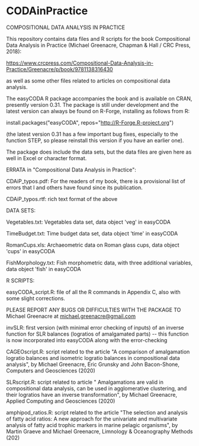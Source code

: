 # CODAinPractice
COMPOSITIONAL DATA ANALYSIS IN PRACTICE

This repository contains data files and R scripts for the book Compositional Data Analysis in Practice (Michael Greenacre, Chapman & Hall / CRC Press, 2018):

  https://www.crcpress.com/Compositional-Data-Analysis-in-Practice/Greenacre/p/book/9781138316430

as well as some other files related to articles on compositional data analysis.

The easyCODA R package accompanies the book and is available on CRAN, presently version 0.31.
The package is still under development and the latest version can always be found on R-Forge, installing as follows from R:

  install.packages("easyCODA", repos="http://R-Forge.R-project.org")

(the latest version 0.31 has a few important bug fixes, especially to the function STEP, so please reinstall this version if you have an earlier one).

The package does include the data sets, but the data files are given here as well in Excel or character format.


ERRATA in "Compositional Data Analysis in Practice":

CDAiP_typos.pdf: For the readers of my book, there is a provisional list of errors that I and others have found since its publication.

CDAiP_typos.rtf: rich text format of the above


DATA SETS:

Vegetables.txt: Vegetables data set, data object 'veg' in easyCODA

TimeBudget.txt: Time budget data set, data object 'time' in easyCODA

RomanCups.xls:  Archaeometric data on Roman glass cups, data object 'cups' in easyCODA

FishMorphology.txt: Fish morphometric data, with three additional variables, data object 'fish' in easyCODA 


R SCRIPTS:

easyCODA_script.R: file of all the R commands in Appendix C, also with some slight corrections.

PLEASE REPORT ANY BUGS OR DIFFICULTIES WITH THE PACKAGE TO Michael Greenacre at michael.greenacre@gmail.com

invSLR: first version (with minimal error checking of inputs) of an inverse function for SLR balances (logratios of amalgamated parts) -- this function is now incorporated into easyCODA along with the error-checking

CAGEOscript.R: script related to the article "A comparison of amalgamation logratio balances and isometric logratio balances in compositional data analysis", by Michael Greenacre, Eric Grunsky and John Bacon-Shone, Computers and Geosciences (2020)

SLRscript.R: script related to article " Amalgamations are valid in compositional data analysis, can be used in agglomerative clustering, and their logratios have an inverse transformation", by Michael Greenacre, Applied Computing and Geosciences (2020)

amphipod_ratios.R: script related to the article "The selection and analysis of fatty acid ratios: A new approach for the univariate and multivariate analysis of fatty acid trophic markers in marine pelagic organisms", by Martin Graeve and Michael Greenacre, Limnology & Oceanography Methods (202)

